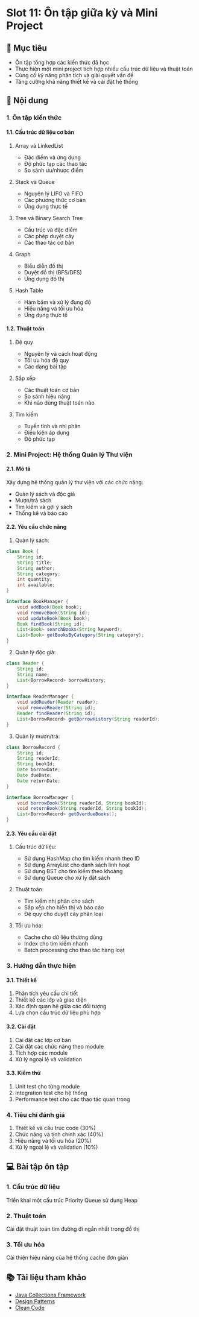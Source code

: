 # Slot 11: Ôn tập giữa kỳ và Mini Project

## 🎯 Mục tiêu
- Ôn tập tổng hợp các kiến thức đã học
- Thực hiện một mini project tích hợp nhiều cấu trúc dữ liệu và thuật toán
- Củng cố kỹ năng phân tích và giải quyết vấn đề
- Tăng cường khả năng thiết kế và cài đặt hệ thống

## 📝 Nội dung

### 1. Ôn tập kiến thức

#### 1.1. Cấu trúc dữ liệu cơ bản
1. Array và LinkedList
   - Đặc điểm và ứng dụng
   - Độ phức tạp các thao tác
   - So sánh ưu/nhược điểm

2. Stack và Queue
   - Nguyên lý LIFO và FIFO
   - Các phương thức cơ bản
   - Ứng dụng thực tế

3. Tree và Binary Search Tree
   - Cấu trúc và đặc điểm
   - Các phép duyệt cây
   - Các thao tác cơ bản

4. Graph
   - Biểu diễn đồ thị
   - Duyệt đồ thị (BFS/DFS)
   - Ứng dụng đồ thị

5. Hash Table
   - Hàm băm và xử lý đụng độ
   - Hiệu năng và tối ưu hóa
   - Ứng dụng thực tế

#### 1.2. Thuật toán
1. Đệ quy
   - Nguyên lý và cách hoạt động
   - Tối ưu hóa đệ quy
   - Các dạng bài tập

2. Sắp xếp
   - Các thuật toán cơ bản
   - So sánh hiệu năng
   - Khi nào dùng thuật toán nào

3. Tìm kiếm
   - Tuyến tính và nhị phân
   - Điều kiện áp dụng
   - Độ phức tạp

### 2. Mini Project: Hệ thống Quản lý Thư viện

#### 2.1. Mô tả
Xây dựng hệ thống quản lý thư viện với các chức năng:
- Quản lý sách và độc giả
- Mượn/trả sách
- Tìm kiếm và gợi ý sách
- Thống kê và báo cáo

#### 2.2. Yêu cầu chức năng

1. Quản lý sách:
```java
class Book {
    String id;
    String title;
    String author;
    String category;
    int quantity;
    int available;
}

interface BookManager {
    void addBook(Book book);
    void removeBook(String id);
    void updateBook(Book book);
    Book findBook(String id);
    List<Book> searchBooks(String keyword);
    List<Book> getBooksByCategory(String category);
}
```

2. Quản lý độc giả:
```java
class Reader {
    String id;
    String name;
    List<BorrowRecord> borrowHistory;
}

interface ReaderManager {
    void addReader(Reader reader);
    void removeReader(String id);
    Reader findReader(String id);
    List<BorrowRecord> getBorrowHistory(String readerId);
}
```

3. Quản lý mượn/trả:
```java
class BorrowRecord {
    String id;
    String readerId;
    String bookId;
    Date borrowDate;
    Date dueDate;
    Date returnDate;
}

interface BorrowManager {
    void borrowBook(String readerId, String bookId);
    void returnBook(String readerId, String bookId);
    List<BorrowRecord> getOverdueBooks();
}
```

#### 2.3. Yêu cầu cài đặt

1. Cấu trúc dữ liệu:
   - Sử dụng HashMap cho tìm kiếm nhanh theo ID
   - Sử dụng ArrayList cho danh sách linh hoạt
   - Sử dụng BST cho tìm kiếm theo khoảng
   - Sử dụng Queue cho xử lý đặt sách

2. Thuật toán:
   - Tìm kiếm nhị phân cho sách
   - Sắp xếp cho hiển thị và báo cáo
   - Đệ quy cho duyệt cây phân loại

3. Tối ưu hóa:
   - Cache cho dữ liệu thường dùng
   - Index cho tìm kiếm nhanh
   - Batch processing cho thao tác hàng loạt

### 3. Hướng dẫn thực hiện

#### 3.1. Thiết kế
1. Phân tích yêu cầu chi tiết
2. Thiết kế các lớp và giao diện
3. Xác định quan hệ giữa các đối tượng
4. Lựa chọn cấu trúc dữ liệu phù hợp

#### 3.2. Cài đặt
1. Cài đặt các lớp cơ bản
2. Cài đặt các chức năng theo module
3. Tích hợp các module
4. Xử lý ngoại lệ và validation

#### 3.3. Kiểm thử
1. Unit test cho từng module
2. Integration test cho hệ thống
3. Performance test cho các thao tác quan trọng

### 4. Tiêu chí đánh giá
1. Thiết kế và cấu trúc code (30%)
2. Chức năng và tính chính xác (40%)
3. Hiệu năng và tối ưu hóa (20%)
4. Xử lý ngoại lệ và validation (10%)

## 💻 Bài tập ôn tập

### 1. Cấu trúc dữ liệu
Triển khai một cấu trúc Priority Queue sử dụng Heap

### 2. Thuật toán
Cài đặt thuật toán tìm đường đi ngắn nhất trong đồ thị

### 3. Tối ưu hóa
Cải thiện hiệu năng của hệ thống cache đơn giản

## 📚 Tài liệu tham khảo
- [Java Collections Framework](https://docs.oracle.com/javase/tutorial/collections/index.html)
- [Design Patterns](https://refactoring.guru/design-patterns)
- [Clean Code](https://www.amazon.com/Clean-Code-Handbook-Software-Craftsmanship/dp/0132350882)